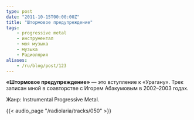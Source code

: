 ```yaml
---
type: post
date: "2011-10-15T00:00:00Z"
title: "Штормовое предупреждение"
tags:
    - progressive metal
    - инструментал
    - моя музыка
    - музыка
    - Радиолярия
aliases:
    - /ru/blog/post/123
---
```


**«Штормовое предупреждение»** — это вступление к «Урагану». Трек записан мной в соавторстве с Игорем Абакумовым в 2002­–2003 годах.

Жанр: Instrumental Progressive Metal.

{{< audio_page "/radiolaria/tracks/050" >}}

